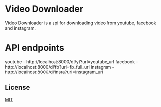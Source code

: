 # Video Downloader

Video Downloader is a api for downloading video from youtube, facebook and instagram.

# API endpoints
youtube - http://localhost:8000/dl/yt?url=youtube_url
facebook - http://localhost:8000/dl/fb?url=fb_full_url
instagram - http://localhost:8000/dl/insta?url=instagram_url

## License
[MIT](https://choosealicense.com/licenses/mit/)